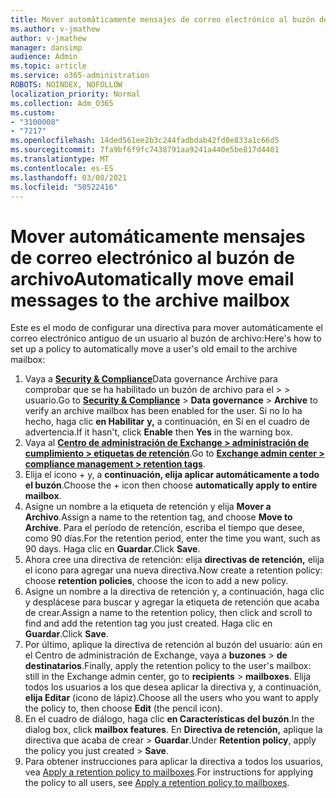 ```yaml
---
title: Mover automáticamente mensajes de correo electrónico al buzón de archivo
ms.author: v-jmathew
author: v-jmathew
manager: dansimp
audience: Admin
ms.topic: article
ms.service: o365-administration
ROBOTS: NOINDEX, NOFOLLOW
localization_priority: Normal
ms.collection: Adm_O365
ms.custom:
- "3100008"
- "7217"
ms.openlocfilehash: 14ded561ee2b3c244fadbdab42fd0e833a1c66d5
ms.sourcegitcommit: 7fa9bf6f9fc7438791aa9241a440e5be817d4401
ms.translationtype: MT
ms.contentlocale: es-ES
ms.lasthandoff: 03/08/2021
ms.locfileid: "50522416"
---
```

# <a name="automatically-move-email-messages-to-the-archive-mailbox"></a><span data-ttu-id="bd2fc-102">Mover automáticamente mensajes de correo electrónico al buzón de archivo</span><span class="sxs-lookup"><span data-stu-id="bd2fc-102">Automatically move email messages to the archive mailbox</span></span>

<span data-ttu-id="bd2fc-103">Este es el modo de configurar una directiva para mover automáticamente el correo electrónico antiguo de un usuario al buzón de archivo:</span><span class="sxs-lookup"><span data-stu-id="bd2fc-103">Here's how to set up a policy to automatically move a user's old email to the archive mailbox:</span></span>

1. <span data-ttu-id="bd2fc-104">Vaya a [**Security & Compliance**](https://go.microsoft.com/fwlink/p/?linkid=2077143)Data governance Archive para comprobar que se ha habilitado un buzón de archivo para el  >    >   usuario.</span><span class="sxs-lookup"><span data-stu-id="bd2fc-104">Go to [**Security & Compliance**](https://go.microsoft.com/fwlink/p/?linkid=2077143) > **Data governance** > **Archive** to verify an archive mailbox has been enabled for the user.</span></span> <span data-ttu-id="bd2fc-105">Si no lo ha hecho, haga clic **en Habilitar** **y,** a continuación, en Sí en el cuadro de advertencia.</span><span class="sxs-lookup"><span data-stu-id="bd2fc-105">If it hasn't, click **Enable** then **Yes** in the warning box.</span></span>
2. <span data-ttu-id="bd2fc-106">Vaya al [**Centro de administración de Exchange > administración de cumplimiento > etiquetas de retención**](https://go.microsoft.com/fwlink/?linkid=2059104).</span><span class="sxs-lookup"><span data-stu-id="bd2fc-106">Go to [**Exchange admin center > compliance management > retention tags**](https://go.microsoft.com/fwlink/?linkid=2059104).</span></span>
3. <span data-ttu-id="bd2fc-107">Elija el icono + y, a **continuación, elija aplicar automáticamente a todo el buzón**.</span><span class="sxs-lookup"><span data-stu-id="bd2fc-107">Choose the + icon then choose **automatically apply to entire mailbox**.</span></span>
4. <span data-ttu-id="bd2fc-108">Asigne un nombre a la etiqueta de retención y elija **Mover a Archivo**.</span><span class="sxs-lookup"><span data-stu-id="bd2fc-108">Assign a name to the retention tag, and choose **Move to Archive**.</span></span> <span data-ttu-id="bd2fc-109">Para el período de retención, escriba el tiempo que desee, como 90 días.</span><span class="sxs-lookup"><span data-stu-id="bd2fc-109">For the retention period, enter the time you want, such as 90 days.</span></span> <span data-ttu-id="bd2fc-110">Haga clic en **Guardar**.</span><span class="sxs-lookup"><span data-stu-id="bd2fc-110">Click **Save**.</span></span>
5. <span data-ttu-id="bd2fc-111">Ahora cree una directiva de retención: elija **directivas de retención,** elija el icono para agregar una nueva directiva.</span><span class="sxs-lookup"><span data-stu-id="bd2fc-111">Now create a retention policy: choose **retention policies**, choose the icon to add a new policy.</span></span>
6. <span data-ttu-id="bd2fc-112">Asigne un nombre a la directiva de retención y, a continuación, haga clic y desplácese para buscar y agregar la etiqueta de retención que acaba de crear.</span><span class="sxs-lookup"><span data-stu-id="bd2fc-112">Assign a name to the retention policy, then click and scroll to find and add the retention tag you just created.</span></span> <span data-ttu-id="bd2fc-113">Haga clic en **Guardar**.</span><span class="sxs-lookup"><span data-stu-id="bd2fc-113">Click **Save**.</span></span>
7. <span data-ttu-id="bd2fc-114">Por último, aplique la directiva de retención al buzón del usuario: aún en el Centro de administración de Exchange, vaya a **buzones**  >  **de destinatarios**.</span><span class="sxs-lookup"><span data-stu-id="bd2fc-114">Finally, apply the retention policy to the user's mailbox: still in the Exchange admin center, go to **recipients** > **mailboxes**.</span></span> <span data-ttu-id="bd2fc-115">Elija todos los usuarios a los que desea aplicar la directiva y, a continuación, **elija Editar** (icono de lápiz).</span><span class="sxs-lookup"><span data-stu-id="bd2fc-115">Choose all the users who you want to apply the policy to, then choose **Edit** (the pencil icon).</span></span>
8. <span data-ttu-id="bd2fc-116">En el cuadro de diálogo, haga clic **en Características del buzón**.</span><span class="sxs-lookup"><span data-stu-id="bd2fc-116">In the dialog box, click **mailbox features**.</span></span> <span data-ttu-id="bd2fc-117">En **Directiva de retención,** aplique la directiva que acaba de crear > **Guardar**.</span><span class="sxs-lookup"><span data-stu-id="bd2fc-117">Under **Retention policy**, apply the policy you just created > **Save**.</span></span>
9. <span data-ttu-id="bd2fc-118">Para obtener instrucciones para aplicar la directiva a todos los usuarios, vea [Apply a retention policy to mailboxes](https://docs.microsoft.com/exchange/security-and-compliance/messaging-records-management/apply-retention-policy).</span><span class="sxs-lookup"><span data-stu-id="bd2fc-118">For instructions for applying the policy to all users, see [Apply a retention policy to mailboxes](https://docs.microsoft.com/exchange/security-and-compliance/messaging-records-management/apply-retention-policy).</span></span>
